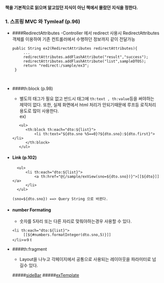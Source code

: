 #### 책을 기본적으로 읽으며 알고있던 지식이 아닌 책에서 몰랐던 지식을 정한다.
### 1. 스프링 MVC 와 Tymleaf (p.96)
-  ####RedirectAttributes
   -Controller 에서 redirect 사용시 RedirectAttributes 객체를 이용하여 기존 컨트롤러에서 수행하던 정보까지 같이 전달가능
   ```
   public String ex2(RedirectAttributes redirectAttributes){
        ...
        redirectAttributes.addFlashAttribute("result","success");
        redirectAttributes.addFlashAttribute("list",sampleDTOS);
        return "redirect:/sample/ex3";
    }
   ```
   <br>
- ####th:block (p.98)
   - 별도의 태그가 필요 없고 반드시 태그에
   ```th:text , th:value```등을 써야하는 제약이 없다.
     또한, 실제 화면에서 html 처리가 안되기때문에 루프등 로직처리용도로 많이 사용한다.<Br>
  ex)
  ``` 
     <ul>
        <th:block th:each="dto:${list}">
            <li th:text="${dto.sno %5==0}?${dto.sno}:${dto.first}"></li>
        </th:block>
     </ul>
     ```
- #### Link (p.102)
  ```
    <ul>
        <li th:each="dto:${list}">
            <a th:href="@{/sample/exView(sno=${dto.sno})}">[[${dto}]]</a>
        </li>
    </ul>
  
  (sno=${dto.sno}) ==> Query String 으로 바뀐다.
  ```
- #### number Formating
    - 숫자를 5자리 또는 다른 자리로 맞춰야하는경우 사용할 수 있다.
  ```        
  <li th:each="dto:${list}">
       [[${#numbers.formatInteger(dto.sno,5)}]]
  </li>ㅂ9ㅕ
  ```

- ####th:fragment
    - Layout을 나누고 각페이지에서 공통으로 사용되는 레이아웃을 파라미터로 넘길수 있다.
    
    #####[sideBar]()
    #####[exTemplate]()
     
   